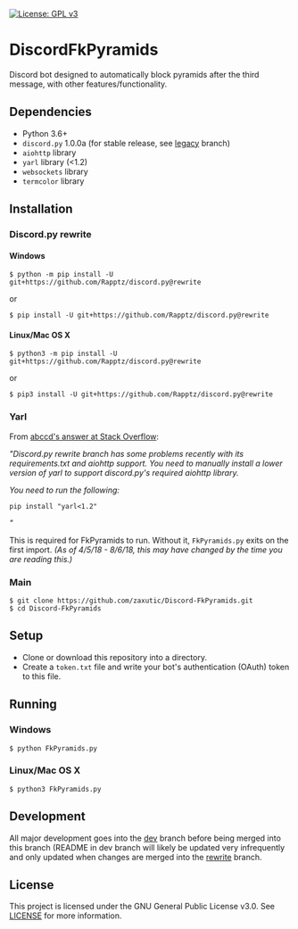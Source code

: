 [![License: GPL v3](https://img.shields.io/badge/License-GPL%20v3-blue.svg)](https://www.gnu.org/licenses/gpl-3.0)

# DiscordFkPyramids
Discord bot designed to automatically block pyramids after the third message, with other features/functionality.

## Dependencies
- Python 3.6+
- `discord.py` 1.0.0a (for stable release, see [legacy](https://github.com/zaxutic/Discord-FkPyramids/tree/legacy/) branch)
- `aiohttp` library
- `yarl` library (<1.2)
- `websockets` library
- `termcolor` library

## Installation
### Discord.py rewrite
#### Windows
```
$ python -m pip install -U git+https://github.com/Rapptz/discord.py@rewrite
```
or
```
$ pip install -U git+https://github.com/Rapptz/discord.py@rewrite
```

#### Linux/Mac OS X
```
$ python3 -m pip install -U git+https://github.com/Rapptz/discord.py@rewrite
```
or
```
$ pip3 install -U git+https://github.com/Rapptz/discord.py@rewrite
```

### Yarl
From [abccd's answer at Stack Overflow](https://stackoverflow.com/a/50177737):

*"Discord.py rewrite branch has some problems recently with its requirements.txt and aiohttp support. You need to manually install a lower version of yarl to support discord.py's required aiohttp library.*

*You need to run the following:*
```
pip install "yarl<1.2"
```
*"*

This is required for FkPyramids to run. Without it, `FkPyramids.py` exits on the first import. *(As of 4/5/18 - 8/6/18, this may have changed by the time you are reading this.)*

### Main
```
$ git clone https://github.com/zaxutic/Discord-FkPyramids.git
$ cd Discord-FkPyramids
```

## Setup 
- Clone or download this repository into a directory.
- Create a `token.txt` file and write your bot's authentication (OAuth) token to this file.

## Running
### Windows
```
$ python FkPyramids.py
```
### Linux/Mac OS X
```
$ python3 FkPyramids.py
```

## Development
All major development goes into the [dev](https://github.com/zaxutic/Discord-FkPyramids/tree/dev/) branch before being merged into this branch (README in dev branch will likely be updated very infrequently and only updated when changes are merged into the [rewrite](https://github.com/zaxutic/Discord-FkPyramids/tree/rewrite/) branch.

## License
This project is licensed under the GNU General Public License v3.0. See [LICENSE](https://github.com/zaxutic/Discord-FkPyramids/tree/rewrite/LICENSE) for more information.

